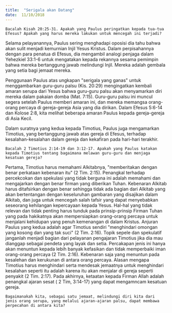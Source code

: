 ```yaml
---
title:  "Serigala akan Datang"
date:  11/10/2018
---
```


`Bacalah Kisah 20:25-31. Apakah yang Paulus peringatkan kepada tua-tua Efesus? Apakah yang harus mereka lakukan untuk mencegah ini terjadi?`

Selama pelayanannya, Paulus sering menghadapi oposisi dia tahu bahwa akan sulit menjadi kemurnian Injil Yesus Kristus. Dalam perpisahannya dengan para penatua di Efesus, dia mengambil analogi penjaga dalam Yehezkiel 33:1-6 untuk mengatakan kepada rekannya sesama pemimpin bahwa mereka bertanggung jawab melindungi Injil. Mereka adalah gembala yang setia bagi jemaat mereka.

Penggunaan Paulus atas ungkapan "serigala yang ganas" untuk menggambarkan guru-guru palsu (Kis. 20:29) mengingatkan kembali amaran serupa dari Yesus bahwa guru-guru palsu akan menyamarkan diri mereka dalam pakaian domba (Mat. 7:15). Guru-guru palsu ini muncul segera setelah Paulus memberi amaran ini, dan mereka memangsa orang-orang percaya di gereja-gereja Asia yang dia dirikan. Dalam Efesus 5:6-14 dan Kolose 2:8, kita melihat beberapa amaran Paulus kepada gereja-gereja di Asia Kecil.

Dalam suratnya yang kedua kepada Timotius, Paulus juga mengamarkan Timotius, yang bertanggung jawab atas gereja di Efesus, terhadap kesalahan-kesalahan dalam gereja dan kekafiran pada hari-hari terakhir.

`Bacalah 2 Timotius 2:14-19 dan 3:12-17. Apakah yang Paulus katakan kepada Timotius tentang bagaimana melawan guru-guru dan menjaga kesatuan gereja?`

Pertama, Timotius harus memahami Alkitabnya, "memberitakan dengan benar perkataan kebenaran itu" (2 Tim. 2:15). Penangkal terhadap percekcokan dan spekulasi yang tidak berguna ini adalah memahami dan mengajarkan dengan benar firman yang diberikan Tuhan. Kebenaran Alkitab harus ditafsirkan dengan benar sehingga tidak ada bagian dari Alkitab yang akan bertentangan dengan keseluruhan gambaran yang disajikan dalam Alkitab, dan juga untuk mencegah salah tafsir yang dapat menyebabkan seseorang kehilangan kepercayaan kepada Yesus. Hal-hal yang tidak relevan dan tidak penting harus tunduk pada prinsip-prinsip Firman Tuhan yang pada hakikatnya akan mempersiapkan orang-orang percaya untuk menjalani kehidupan yang penuh kemenangan di dalam Kristus. Anjuran Paulus yang kedua adalah agar Timotius sendiri "menghindari omongan yang kosong dan yang tak suci" (2 Tim. 2:16). Topik sepele dan spekulatif janganlah menjadi bagian dari pelayanan pengajaran Timotius jika dia mau dianggap sebagai pendeta yang layak dan setia. Percakapan jenis ini hanya akan menuntun kepada lebih banyak kefasikan dan tidak memperbaiki iman orang-orang percaya (2 Tim. 2:16). Kebenaran saja yang menuntun pada kesalehan dan kerukunan di antara orang percaya. Alasan mengapa Timotius harus menghindari serta mendesak jemaatnya untuk menghindari kesalahan seperti itu adalah karena itu akan menjalar di gereja seperti penyakit (2 Tim. 2:17). Pada akhirnya, ketaatan kepada Firman Allah adalah penangkal ajaran sesat ( 2 Tim, 3:14-17) yang dapat mengamncam kesatuan gereja.

`Bagaimanakah kita, sebagai satu jemaat, melindungi diri kita dari jenis orang serupa, yang melalui ajaran-ajaran palsu, dapat membawa perpecahan di antara kita?`